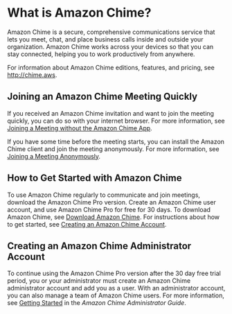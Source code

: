 # What is Amazon Chime?<a name="what-is-chime"></a>

Amazon Chime is a secure, comprehensive communications service that lets you meet, chat, and place business calls inside and outside your organization\. Amazon Chime works across your devices so that you can stay connected, helping you to work productively from anywhere\.

For information about Amazon Chime editions, features, and pricing, see [http://chime\.aws](http://chime.aws)\.

## Joining an Amazon Chime Meeting Quickly<a name="chime-join"></a>

If you received an Amazon Chime invitation and want to join the meeting quickly, you can do so with your internet browser\. For more information, see [Joining a Meeting without the Amazon Chime App](chime-join-meeting.md)\.

If you have some time before the meeting starts, you can install the Amazon Chime client and join the meeting anonymously\. For more information, see [Joining a Meeting Anonymously](join-anonymous.md)\.

## How to Get Started with Amazon Chime<a name="how-start"></a>

To use Amazon Chime regularly to communicate and join meetings, download the Amazon Chime Pro version\. Create an Amazon Chime user account, and use Amazon Chime Pro for free for 30 days\. To download Amazon Chime, see [Download Amazon Chime](http://aws.amazon.com/chime/download-chime/)\. For instructions about how to get started, see [Creating an Amazon Chime Account](chime-create-account.md)\.

## Creating an Amazon Chime Administrator Account<a name="chime-create"></a>

To continue using the Amazon Chime Pro version after the 30 day free trial period, you or your administrator must create an Amazon Chime administrator account and add you as a user\. With an administrator account, you can also manage a team of Amazon Chime users\. For more information, see [Getting Started](https://docs.aws.amazon.com/chime/latest/ag/getting-started.html) in the *Amazon Chime Administrator Guide*\.